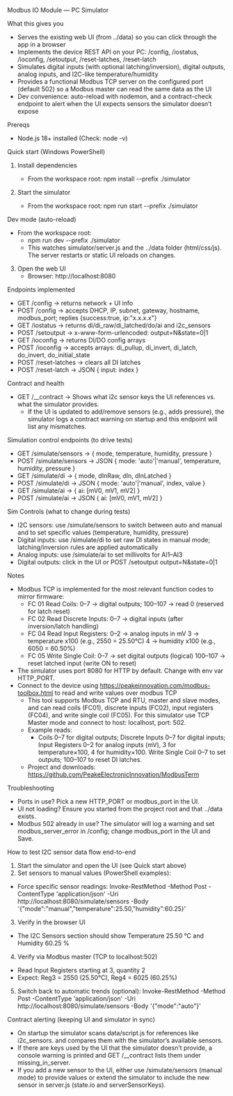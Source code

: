 Modbus IO Module — PC Simulator

What this gives you
- Serves the existing web UI (from ../data) so you can click through the app in a browser
- Implements the device REST API on your PC: /config, /iostatus, /ioconfig, /setoutput, /reset-latches, /reset-latch
- Simulates digital inputs (with optional latching/inversion), digital outputs, analog inputs, and I2C-like temperature/humidity
- Provides a functional Modbus TCP server on the configured port (default 502) so a Modbus master can read the same data as the UI
- Dev convenience: auto-reload with nodemon, and a contract-check endpoint to alert when the UI expects sensors the simulator doesn’t expose

Prereqs
- Node.js 18+ installed (Check: node -v)

Quick start (Windows PowerShell)
1) Install dependencies
   - From the workspace root:
  npm install --prefix ./simulator

2) Start the simulator
   - From the workspace root:
     npm run start --prefix ./simulator

Dev mode (auto-reload)
- From the workspace root:
  - npm run dev --prefix ./simulator
  - This watches simulator/server.js and the ../data folder (html/css/js). The server restarts or static UI reloads on changes.

3) Open the web UI
   - Browser: http://localhost:8080

Endpoints implemented
- GET  /config         -> returns network + UI info
- POST /config         -> accepts DHCP, IP, subnet, gateway, hostname, modbus_port; replies {success:true, ip:"x.x.x.x"}
- GET  /iostatus       -> returns di/di_raw/di_latched/do/ai and i2c_sensors
- POST /setoutput      -> x-www-form-urlencoded: output=N&state=0|1
- GET  /ioconfig       -> returns DI/DO config arrays
- POST /ioconfig       -> accepts arrays: di_pullup, di_invert, di_latch, do_invert, do_initial_state
- POST /reset-latches  -> clears all DI latches
- POST /reset-latch    -> JSON { input: index }

Contract and health
- GET  /__contract      -> Shows what i2c sensor keys the UI references vs. what the simulator provides.
  - If the UI is updated to add/remove sensors (e.g., adds pressure), the simulator logs a contract warning on startup and this endpoint will list any mismatches.

Simulation control endpoints (to drive tests)
- GET  /simulate/sensors           -> { mode, temperature, humidity, pressure }
- POST /simulate/sensors           -> JSON { mode: 'auto'|'manual', temperature, humidity, pressure }
- GET  /simulate/di                -> { mode, dInRaw, dIn, dInLatched }
- POST /simulate/di                -> JSON { mode: 'auto'|'manual', index, value }
- GET  /simulate/ai                -> { ai: [mV0, mV1, mV2] }
- POST /simulate/ai                -> JSON { ai: [mV0, mV1, mV2] }

Sim Controls (what to change during tests)
- I2C sensors: use /simulate/sensors to switch between auto and manual and to set specific values (temperature, humidity, pressure)
- Digital inputs: use /simulate/di to set raw DI states in manual mode; latching/inversion rules are applied automatically
- Analog inputs: use /simulate/ai to set millivolts for AI1–AI3
- Digital outputs: click in the UI or POST /setoutput output=N&state=0|1

Notes
- Modbus TCP is implemented for the most relevant function codes to mirror firmware:
  - FC 01 Read Coils:       0–7 -> digital outputs; 100–107 -> read 0 (reserved for latch reset)
  - FC 02 Read Discrete Inputs: 0–7 -> digital inputs (after inversion/latch handling)
  - FC 04 Read Input Registers:
    0–2 -> analog inputs in mV
    3   -> temperature x100 (e.g., 2550 = 25.50°C)
    4   -> humidity x100   (e.g., 6050 = 60.50%)
  - FC 05 Write Single Coil:
    0–7     -> set digital outputs (logical)
    100–107 -> reset latched input (write ON to reset)
- The simulator uses port 8080 for HTTP by default. Change with env var HTTP_PORT.
- Connect to the device using https://peakeinnovation.com/modbus-toolbox.html to read and write values over modbus TCP
  - This tool supports Modbus TCP and RTU, master and slave modes, and can read coils (FC01), discrete inputs (FC02), input registers (FC04), and write single coil (FC05). For this simulator use TCP Master mode and connect to host: localhost, port: 502.
  - Example reads:
    - Coils 0–7 for digital outputs; Discrete Inputs 0–7 for digital inputs; Input Registers 0–2 for analog inputs (mV), 3 for temperature×100, 4 for humidity×100. Write Single Coil 0–7 to set outputs; 100–107 to reset DI latches.
  - Project and downloads: https://github.com/PeakeElectronicInnovation/ModbusTerm

Troubleshooting
- Ports in use? Pick a new HTTP_PORT or modbus_port in the UI.
- UI not loading? Ensure you started from the project root and that ../data exists.
- Modbus 502 already in use? The simulator will log a warning and set modbus_server_error in /config; change modbus_port in the UI and Save.

How to test I2C sensor data flow end-to-end
1) Start the simulator and open the UI (see Quick start above)
2) Set sensors to manual values (PowerShell examples):
  - Force specific sensor readings:
    Invoke-RestMethod -Method Post -ContentType 'application/json' -Uri http://localhost:8080/simulate/sensors -Body '{"mode":"manual","temperature":25.50,"humidity":60.25}'
3) Verify in the browser UI
  - The I2C Sensors section should show Temperature 25.50 °C and Humidity 60.25 %
4) Verify via Modbus master (TCP to localhost:502)
  - Read Input Registers starting at 3, quantity 2
  - Expect: Reg3 = 2550 (25.50°C), Reg4 = 6025 (60.25%)
5) Switch back to automatic trends (optional):
  Invoke-RestMethod -Method Post -ContentType 'application/json' -Uri http://localhost:8080/simulate/sensors -Body '{"mode":"auto"}'

Contract alerting (keeping UI and simulator in sync)
- On startup the simulator scans data/script.js for references like i2c_sensors.<key> and compares them with the simulator’s available sensors.
- If there are keys used by the UI that the simulator doesn’t provide, a console warning is printed and GET /__contract lists them under missing_in_server.
- If you add a new sensor to the UI, either use /simulate/sensors (manual mode) to provide values or extend the simulator to include the new sensor in server.js (state.io and serverSensorKeys).
